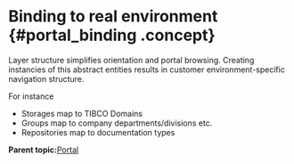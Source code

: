 # Binding to real environment {#portal_binding .concept}

Layer structure simplifies orientation and portal browsing. Creating instancies of this abstract entities results in customer environment-specific navigation structure.

For instance

-   Storages map to TIBCO Domains
-   Groups map to company departments/divisions etc.
-   Repositories map to documentation types

**Parent topic:**[Portal](../portal/portal.md)

